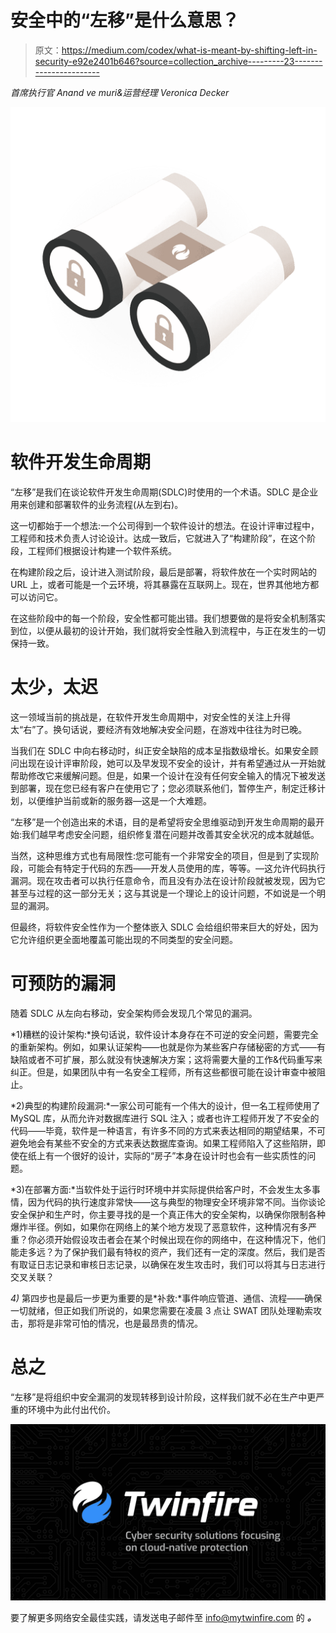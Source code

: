 # 安全中的“左移”是什么意思？

> 原文：<https://medium.com/codex/what-is-meant-by-shifting-left-in-security-e92e2401b646?source=collection_archive---------23----------------------->

*首席执行官 Anand ve muri&运营经理 Veronica Decker*

![](img/8ed4aee3e951f82c81f159cfaa7c1d81.png)

# **软件开发生命周期**

“左移”是我们在谈论软件开发生命周期(SDLC)时使用的一个术语。SDLC 是企业用来创建和部署软件的业务流程(从左到右)。

这一切都始于一个想法:一个公司得到一个软件设计的想法。在设计评审过程中，工程师和技术负责人讨论设计。达成一致后，它就进入了“构建阶段”，在这个阶段，工程师们根据设计构建一个软件系统。

在构建阶段之后，设计进入测试阶段，最后是部署，将软件放在一个实时网站的 URL 上，或者可能是一个云环境，将其暴露在互联网上。现在，世界其他地方都可以访问它。

在这些阶段中的每一个阶段，安全性都可能出错。我们想要做的是将安全机制落实到位，以便从最初的设计开始，我们就将安全性融入到流程中，与正在发生的一切保持一致。

# **太少，太迟**

这一领域当前的挑战是，在软件开发生命周期中，对安全性的关注上升得太“右”了。换句话说，要经济有效地解决安全问题，在游戏中往往为时已晚。

当我们在 SDLC 中向右移动时，纠正安全缺陷的成本呈指数级增长。如果安全顾问出现在设计评审阶段，她可以及早发现不安全的设计，并有希望通过从一开始就帮助修改它来缓解问题。但是，如果一个设计在没有任何安全输入的情况下被发送到部署，现在您已经有客户在使用它了；您必须联系他们，暂停生产，制定迁移计划，以便维护当前或新的服务器—这是一个大难题。

“左移”是一个创造出来的术语，目的是希望将安全思维驱动到开发生命周期的最开始:我们越早考虑安全问题，组织修复潜在问题并改善其安全状况的成本就越低。

当然，这种思维方式也有局限性:您可能有一个非常安全的项目，但是到了实现阶段，可能会有特定于代码的东西——开发人员使用的库，等等。—这允许代码执行漏洞。现在攻击者可以执行任意命令，而且没有办法在设计阶段就被发现，因为它甚至与过程的这一部分无关；这与其说是一个理论上的设计问题，不如说是一个明显的漏洞。

但最终，将软件安全性作为一个整体嵌入 SDLC 会给组织带来巨大的好处，因为它允许组织更全面地覆盖可能出现的不同类型的安全问题。

# **可预防的漏洞**

随着 SDLC 从左向右移动，安全架构师会发现几个常见的漏洞。

*1)糟糕的设计架构:*换句话说，软件设计本身存在不可逆的安全问题，需要完全的重新架构。例如，如果认证架构——也就是你为某些客户存储秘密的方式——有缺陷或者不可扩展，那么就没有快速解决方案；这将需要大量的工作&代码重写来纠正。但是，如果团队中有一名安全工程师，所有这些都很可能在设计审查中被阻止。

*2)典型的构建阶段漏洞:*一家公司可能有一个伟大的设计，但一名工程师使用了 MySQL 库，从而允许对数据库进行 SQL 注入；或者也许工程师开发了不安全的代码——毕竟，软件是一种语言，有许多不同的方式来表达相同的期望结果，不可避免地会有某些不安全的方式来表达数据库查询。如果工程师陷入了这些陷阱，即使在纸上有一个很好的设计，实际的“房子”本身在设计时也会有一些实质性的问题。

*3)在部署方面:*当软件处于运行时环境中并实际提供给客户时，不会发生太多事情，因为代码的执行速度非常快——这与典型的物理安全环境非常不同。当你谈论安全保护和生产时，你主要寻找的是一个真正伟大的安全架构，以确保你限制各种爆炸半径。例如，如果你在网络上的某个地方发现了恶意软件，这种情况有多严重？你必须开始假设攻击者会在某个时候出现在你的网络中，在这种情况下，他们能走多远？为了保护我们最有特权的资产，我们还有一定的深度。然后，我们是否有取证日志记录和审核日志记录，以确保在发生攻击时，我们可以将其与日志进行交叉关联？

*4)* 第四步也是最后一步更为重要的是*补救:*事件响应管道、通信、流程——确保一切就绪，但正如我们所说的，如果您需要在凌晨 3 点让 SWAT 团队处理勒索攻击，那将是非常可怕的情况，也是最昂贵的情况。

# **总之**

“左移”是将组织中安全漏洞的发现转移到设计阶段，这样我们就不必在生产中更严重的环境中为此付出代价。

![](img/76307755cff28276ea5d1a221ca24fb1.png)

要了解更多网络安全最佳实践，请发送电子邮件至 info@mytwinfire.com 的 ***。***